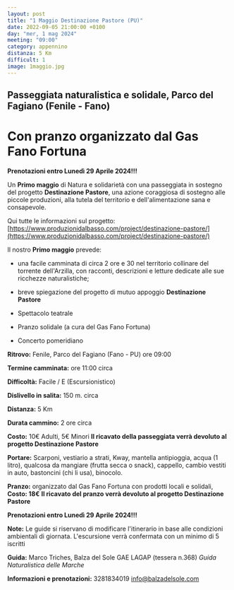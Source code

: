 ```yaml
---
layout: post
title: "1 Maggio Destinazione Pastore (PU)"
date: 2022-09-05 21:00:00 +0100
day: "mer, 1 mag 2024"
meeting: "09:00"
category: appennino
distanza: 5 Km
difficult: 1
image: 1maggio.jpg
---
```


## Passeggiata naturalistica e solidale, Parco del Fagiano (Fenile - Fano)

# Con pranzo organizzato dal Gas Fano Fortuna

**Prenotazioni entro Lunedì 29 Aprile 2024!!!**


Un **Primo maggio** di Natura e solidarietà con una passeggiata in sostegno del progetto **Destinazione Pastore**, una azione coraggiosa di sostegno alle piccole produzioni, alla tutela del territorio e dell'alimentazione sana e consapevole.

Qui tutte le informazioni sul progetto: [https://www.produzionidalbasso.com/project/destinazione-pastore/](https://www.produzionidalbasso.com/project/destinazione-pastore/)


Il nostro **Primo maggio** prevede:

- una facile camminata di circa 2 ore e 30 nel territorio collinare del torrente dell'Arzilla, con racconti, descrizioni e letture dedicate alle sue ricchezze naturalistiche;

- breve spiegazione del progetto di mutuo appoggio **Destinazione Pastore**

- Spettacolo teatrale

- Pranzo solidale (a cura del Gas Fano Fortuna)

- Concerto pomeridiano


**Ritrovo:** Fenile, Parco del Fagiano (Fano - PU) ore 09:00

**Termine camminata:** ore 11:00 circa 

**Difficoltà:** Facile / E (Escursionistico)

**Dislivello in salita:**  150 m. circa

**Distanza:** 5 Km

**Durata cammino:** 2 ore circa 

**Costo:** 10€ Adulti, 5€ Minori  **Il ricavato della passeggiata verrà devoluto al progetto Destinazione Pastore** 

**Portare:** Scarponi, vestiario a strati, Kway, mantella antipioggia, acqua (1 litro), qualcosa da mangiare (frutta secca o snack), cappello, cambio vestiti in auto, bastoncini (chi li usa), binocolo. 

**Pranzo:** organizzato dal Gas Fano Fortuna con prodotti locali e solidali, **Costo: 18€**
**Il ricavato del pranzo verrà devoluto al progetto Destinazione Pastore** 

**Prenotazioni entro Lunedì 29 Aprile 2024!!!**

**Note:** Le guide si riservano di modificare l'itinerario in base alle condizioni ambientali di giornata. L'escursione verrà confermata con un minimo di 5 iscritti

**Guida:** Marco Triches, Balza del Sole GAE LAGAP (tessera n.368)
*Guida Naturalistica delle Marche*

**Informazioni e prenotazioni:** 3281834019 info@balzadelsole.com
